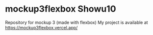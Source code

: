 # mockup3flexbox Showu10
Repository for mockup 3 (made with flexbox)
My project is available at https://mockup3flexbox.vercel.app/
